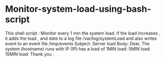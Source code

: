 # Monitor-system-load-using-bash-script


This shell script :
	Monitor every 1 min the system load.
	if the load increases , it adds the load , and date to a log file /var/log/systemLoad 
	and also writes event to an event file /tmp/events
		Subject: Server <IP> load
		Body:
			Dear, 
				The system (hostname) runs with IP (IP) has a load of 
				1MIN load: <value>
				5MIN load: <value>
				15MIN load: <value>
			Thank you .
